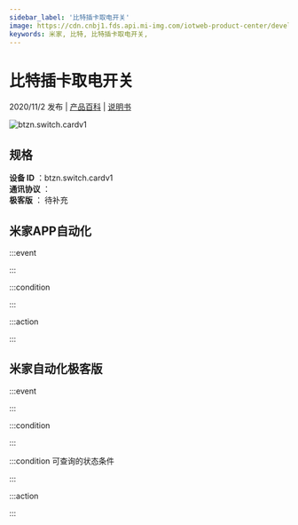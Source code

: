 ```yaml
---
sidebar_label: '比特插卡取电开关'
image: https://cdn.cnbj1.fds.api.mi-img.com/iotweb-product-center/developer_160316209782072qz4R1d.png?GalaxyAccessKeyId=AKVGLQWBOVIRQ3XLEW&Expires=9223372036854775807&Signature=yw8Y79jrrlurWtyvYvRvqiPIGOg=
keywords: 米家, 比特, 比特插卡取电开关, 
---
```

# 比特插卡取电开关

2020/11/2 发布 | [产品百科](https://home.mi.com/webapp/content/baike/product/index.html?model=btzn.switch.cardv1/) | [说明书](https://home.mi.com/views/introduction.html?model=btzn.switch.cardv1&region=cn)

![btzn.switch.cardv1](https://cdn.cnbj1.fds.api.mi-img.com/iotweb-product-center/developer_160316209782072qz4R1d.png?GalaxyAccessKeyId=AKVGLQWBOVIRQ3XLEW&Expires=9223372036854775807&Signature=yw8Y79jrrlurWtyvYvRvqiPIGOg=)

## 规格  
> 
**设备 ID** ：btzn.switch.cardv1  
**通讯协议** ：  
**极客版**  ： 待补充 


## 米家APP自动化  

:::event  

:::

:::condition  

:::

:::action   

:::

## 米家自动化极客版  

:::event  

:::

:::condition  

:::

:::condition 可查询的状态条件  

:::

:::action  

:::

        
